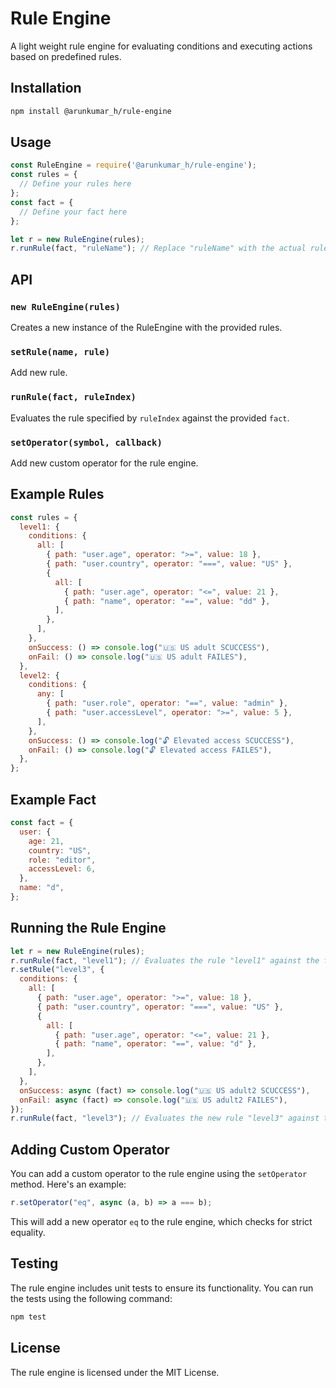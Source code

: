 # Rule Engine

A light weight rule engine for evaluating conditions and executing actions based on predefined rules.

## Installation

```bash
npm install @arunkumar_h/rule-engine
```

## Usage

```javascript
const RuleEngine = require('@arunkumar_h/rule-engine');
const rules = {
  // Define your rules here
};
const fact = {
  // Define your fact here
};

let r = new RuleEngine(rules);
r.runRule(fact, "ruleName"); // Replace "ruleName" with the actual rule name
```

## API

### `new RuleEngine(rules)`

Creates a new instance of the RuleEngine with the provided rules.

### `setRule(name, rule)`

Add  new rule.

### `runRule(fact, ruleIndex)`

Evaluates the rule specified by `ruleIndex` against the provided `fact`.

### `setOperator(symbol, callback)`

Add new custom operator for the rule engine.

## Example Rules

```javascript
const rules = {
  level1: {
    conditions: {
      all: [
        { path: "user.age", operator: ">=", value: 18 },
        { path: "user.country", operator: "===", value: "US" },
        {
          all: [
            { path: "user.age", operator: "<=", value: 21 },
            { path: "name", operator: "==", value: "dd" },
          ],
        },
      ],
    },
    onSuccess: () => console.log("🇺🇸 US adult SCUCCESS"),
    onFail: () => console.log("🇺🇸 US adult FAILES"),
  },
  level2: {
    conditions: {
      any: [
        { path: "user.role", operator: "==", value: "admin" },
        { path: "user.accessLevel", operator: ">=", value: 5 },
      ],
    },
    onSuccess: () => console.log("🔓 Elevated access SCUCCESS"),
    onFail: () => console.log("🔓 Elevated access FAILES"),
  },
};
```

## Example Fact

```javascript
const fact = {
  user: {
    age: 21,
    country: "US",
    role: "editor",
    accessLevel: 6,
  },
  name: "d",
};
```

## Running the Rule Engine

```javascript
let r = new RuleEngine(rules);
r.runRule(fact, "level1"); // Evaluates the rule "level1" against the fact
r.setRule("level3", {
  conditions: {
    all: [
      { path: "user.age", operator: ">=", value: 18 },
      { path: "user.country", operator: "===", value: "US" },
      {
        all: [
          { path: "user.age", operator: "<=", value: 21 },
          { path: "name", operator: "==", value: "d" },
        ],
      },
    ],
  },
  onSuccess: async (fact) => console.log("🇺🇸 US adult2 SCUCCESS"),
  onFail: async (fact) => console.log("🇺🇸 US adult2 FAILES"),
});
r.runRule(fact, "level3"); // Evaluates the new rule "level3" against the fact
```

## Adding Custom Operator

You can add a custom operator to the rule engine using the `setOperator` method. Here's an example:

```javascript
r.setOperator("eq", async (a, b) => a === b);
```

This will add a new operator `eq` to the rule engine, which checks for strict equality.


## Testing

The rule engine includes unit tests to ensure its functionality. You can run the tests using the following command:

```bash
npm test
```

## License

The rule engine is licensed under the MIT License.
